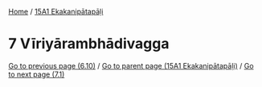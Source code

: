 
[Home](/) / [15A1 Ekakanipātapāḷi](../15A1.md)

# 7 Vīriyārambhādivagga


[Go to previous page (6.10)](6/6.10.md) / [Go to parent page (15A1 Ekakanipātapāḷi)](0.md) / [Go to next page (7.1)](7/7.1.md)


